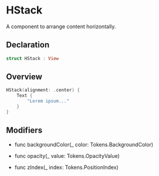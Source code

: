 # HStack

A component to arrange content horizontally.

## Declaration

```swift
struct HStack : View
```

## Overview

```swift
HStack(alignment: .center) {
    Text {
        "Lorem ipsum..."
    }
}
```

## Modifiers

- func backgroundColor(_ color: Tokens.BackgroundColor)

- func opacity(_ value: Tokens.OpacityValue)

- func zIndex(_ index: Tokens.PositionIndex)
